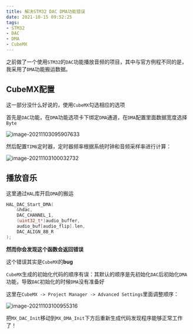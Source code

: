 ```yaml
---
title: 解决STM32 DAC DMA功能错误
date: 2021-10-15 09:52:25
tags:
- STM32
- DAC
- DMA
- CubeMX
---
```


之前做了一个使用`STM32`的`DAC`功能播放音频的项目，其中与官方例程不同的是，我采用了`DMA`功能搬运数据。

<!-- more -->

## CubeMX配置

这一部分没什么好说的，使用`CubeMX`勾选相应的选项

首先是`DAC`功能，在`DMA`功能选项卡下绑定`DMA`通道，在`DMA`配置里面数据宽度选择`Byte`

![image-20211103095907633](image-20211103095907633.png)

然后配置`TIM6`定时器，定时器频率根据系统时钟和音频采样率进行计算：

![image-20211103100032732](image-20211103100032732.png)

## 播放音乐

这里通过`HAL`库开启`DMA`的搬运

```c
HAL_DAC_Start_DMA(
	&hdac,
	DAC_CHANNEL_1,
	(uint32_t*)audio_buffer,
	audio_buf[audio_flip].len,
	DAC_ALIGN_8B_R
);
```

**然而你会发现这个函数会返回错误**

这个错误其实是`CubeMX`的**bug**

`CubeMX`生成的初始化代码的顺序有误：其默认的顺序是先初始化`DAC`后初始化`DMA`功能，导致`DAC`初始化的时候`DMA`没有准备好

这里在`CubeMX -> Project Manager -> Advanced Settings`里面调整顺序：

![image-20211103100955316](image-20211103100955316.png)

把`MX_DAC_Init`移动到`MX_DMA_Init`下方后重新生成代码发现程序能够正常工作了！

